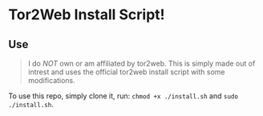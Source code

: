 # Tor2Web Install Script!
## Use
> I do _NOT_ own or am affiliated by tor2web. This is simply made out of intrest and uses the official tor2web install script with some modifications.

To use this repo, simply clone it, run:
`
chmod +x ./install.sh
`
and
`
sudo ./install.sh
`.